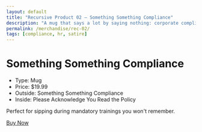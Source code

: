 ```yaml
---
layout: default
title: "Recursive Product 02 — Something Something Compliance"
description: "A mug that says a lot by saying nothing: corporate compliance edition."
permalink: /merchandise/rec-02/
tags: [compliance, hr, satire]
---
```


# Something Something Compliance

- Type: Mug
- Price: $19.99
- Outside: Something Something Compliance
- Inside: Please Acknowledge You Read the Policy

Perfect for sipping during mandatory trainings you won't remember.

[Buy Now](/checkout/?sku=rec-02&title=Something%20Something%20Compliance&price=19.99&type=mug)
